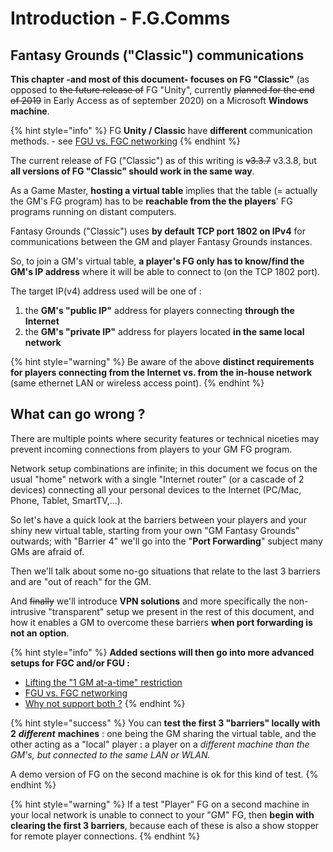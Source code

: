 # Introduction - F.G.Comms

## Fantasy Grounds \("Classic"\) communications

**This chapter -and most of this document- focuses on FG "Classic"** \(as opposed to ~~the future release of~~ FG "Unity", currently ~~planned for the end of 2019~~ in Early Access as of september 2020\) on a Microsoft **Windows machine**.

{% hint style="info" %}
FG **Unity / Classic** have **different** communication methods.   - see [FGU vs. FGC networking](../fgu-fantasy-grounds-unity/fgu-vs.-fgc-networking.md)
{% endhint %}

The current release of FG \("Classic"\) as of this writing is ~~v3.3.7~~  v3.3.8, but **all versions of FG "Classic" should work in the same way**.



As a Game Master, **hosting a virtual table** implies that the table \(= actually the GM's FG program\) has to be **reachable from the the players**' FG programs running on distant computers.

Fantasy Grounds \("Classic"\) uses **by default TCP port 1802 on IPv4** for communications between the GM and player Fantasy Grounds instances.

So, to join a GM's virtual table, **a player's FG only has to know/find the GM's IP address** where it will be able to connect to \(on the TCP 1802 port\).



The target IP\(v4\) address used will be one of :

1. the **GM's "public IP"** address for players connecting **through the Internet**
2.  the **GM's "private IP"** address for players located **in the same local network**

{% hint style="warning" %}
Be aware of the above **distinct requirements for players connecting from the Internet vs. from the in-house network** \(same ethernet LAN or wireless access point\).
{% endhint %}

## What can go wrong ?

There are multiple points where security features or technical niceties may prevent incoming connections from players to your GM FG program.

Network setup combinations are infinite; in this document we focus on the usual "home" network with a single "Internet router" \(or a cascade of 2 devices\) connecting all your personal devices to the Internet \(PC/Mac, Phone, Tablet, SmartTV,...\).

So let's have a quick look at the barriers between your players and your shiny new virtual table, starting from your own "GM Fantasy Grounds" outwards; with "Barrier 4" we'll go into the "**Port Forwarding**" subject many GMs are afraid of.

Then we'll talk about some no-go situations that relate to the last 3 barriers and are "out of reach" for the GM.

And ~~finally~~ we'll introduce **VPN solutions** and more specifically the non-intrusive "transparent" setup we present in the rest of this document, and how it enables a GM to overcome these barriers **when port forwarding is not an option**.

{% hint style="info" %}
**Added sections will then go into more advanced setups for FGC and/or FGU :**

* [Lifting the "1 GM at-a-time" restriction](../simultaneous-games-fgc-1-vpn-server/untitled.md)
* [FGU vs. FGC networking](../fgu-fantasy-grounds-unity/fgu-vs.-fgc-networking.md)
* [Why not support both ?](../simultaneous-fgc-fgu-games-1-vpn-server/untitled.md)
{% endhint %}

{% hint style="success" %}
You can **test the first 3 "barriers" locally with 2** _**different**_ **machines** : one being the GM sharing the virtual table, and the other acting as a "local" player : a player on a _different machine than the GM's, but connected to the same LAN or WLAN._

A demo version of FG on the second machine is ok for this kind of test.
{% endhint %}

{% hint style="warning" %}
If a test "Player" FG on a second machine in your local network is unable to connect to your "GM" FG, then **begin with clearing the first 3 barriers**, because each of these is also a show stopper for remote player connections.
{% endhint %}




